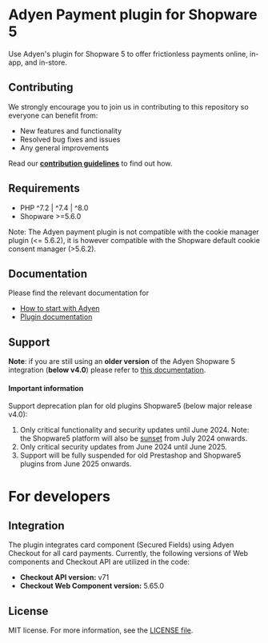 # Adyen Payment plugin for Shopware 5
Use Adyen's plugin for Shopware 5 to offer frictionless payments online, in-app, and in-store.

## Contributing
We strongly encourage you to join us in contributing to this repository so everyone can benefit from:
* New features and functionality
* Resolved bug fixes and issues
* Any general improvements

Read our [**contribution guidelines**](https://github.com/Adyen/.github/blob/master/CONTRIBUTING.md) to find out how.

## Requirements
* PHP ^7.2 | ^7.4 | ^8.0
* Shopware >=5.6.0

Note: The Adyen payment plugin is not compatible with the cookie manager plugin (<= 5.6.2), it is however compatible with the Shopware default cookie consent manager (>5.6.2).

## Documentation
Please find the relevant documentation for
 - [How to start with Adyen](https://docs.adyen.com/user-management/get-started-with-adyen)
 - [Plugin documentation](https://github.com/Adyen/adyen-shopware5/wiki)

## Support

**Note**: if you are still using an **older version** of the Adyen Shopware 5 integration (**below v4.0**) please refer to [this documentation](https://github.com/Adyen/adyen-shopware5/wiki/Home/2b286ac3ae0a3ddf9dcba1f6fb13e69e0f6d2602).

#### Important information ####
Support deprecation plan for old plugins Shopware5 (below major release v4.0):
1. Only critical functionality and security updates until June 2024.
   Note: the Shopware5 platform will also be [sunset](https://www.shopware.com/en/news/shopware-5-how-it-continues/) from July 2024 onwards.
2. Only critical security updates from June 2024 until June 2025.
3. Support will be fully suspended for old Prestashop and Shopware5 plugins from June 2025 onwards.

# For developers

## Integration
The plugin integrates card component (Secured Fields) using Adyen Checkout for all card payments. Currently, the following versions of Web components and Checkout API are utilized in the code:
* **Checkout API version:** v71
* **Checkout Web Component version:** 5.65.0

## License
MIT license. For more information, see the [LICENSE file](LICENSE).
